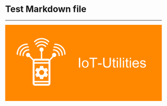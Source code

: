# Test Markdown file
---

![This is an image](https://github.com/FluegelsApps/iot-utilities/blob/documentation-dev/docs/pictures/PlayStoreBanner.png?raw=true "Dumb image")
